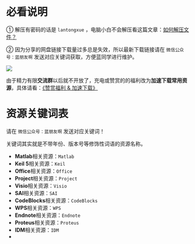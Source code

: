 # 必看说明

① 解压有密码的话是 `lantongxue` ，电脑小白不会解压看这篇文章：[如何解压文件？](https://mp.weixin.qq.com/s/WwFchRA_4f9QwDLr5f-dxA)

② 因为分享的网盘链接下载量过多总是失效，所以最新下载链接请在 `微信公众号：蓝朋友啊` 发送对应关键词获取，方便蓝同学进行维护。

![](https://notes-1302258083.cos.ap-guangzhou.myqcloud.com/202204300106793.jpg)

由于精力有限**交流群**以后就不开放了，充电或赞赏的的福利改为**加速下载常用资源**，具体请看：[《赞赏福利 & 加速下载》](https://mp.weixin.qq.com/s/eokK0hyacb61cvWmoBLkJw)



# 资源关键词表

请在 `微信公众号：蓝朋友啊` 发送对应关键词！

关键词其实就是不带年份、版本号等修饰性词语的资源名称。

* **Matlab**相关资源：`Matlab`
* **Keil 5**相关资源：`Keil`
* **Office**相关资源：`Office`
* **Project**相关资源：`Project`
* **Visio**相关资源：`Visio`
* **SAI**相关资源：`SAI`
* **CodeBlocks**相关资源：`CodeBlocks`
* **WPS**相关资源：`WPS`
* **Endnote**相关资源：`Endnote`
* **Proteus**相关资源：`Proteus`
* **IDM**相关资源：`IDM`
* 
